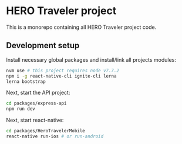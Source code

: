 # HERO Traveler project

This is a monorepo containing all HERO Traveler project code.

## Development setup

Install necessary global packages and install/link all projects modules:

```bash
nvm use # this project requires node v7.7.2
npm i -g react-native-cli ignite-cli lerna
lerna bootstrap
```
Next, start the API project:

```bash
cd packages/express-api
npm run dev
```

Next, start react-native:
```bash
cd packages/HeroTravelerMobile
react-native run-ios # or run-android
```

